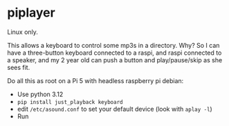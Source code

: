 # piplayer

Linux only.

This allows a keyboard to control some mp3s in a directory. Why? So I can have a three-button keyboard
connected to a raspi, and raspi connected to a speaker, and my 2 year old can push a button and play/pause/skip
as she sees fit.

Do all this as root on a Pi 5 with headless raspberry pi debian:

* Use python 3.12
* `pip install just_playback keyboard`
* edit `/etc/asound.conf` to set your default device (look with `aplay -l`)
* Run


